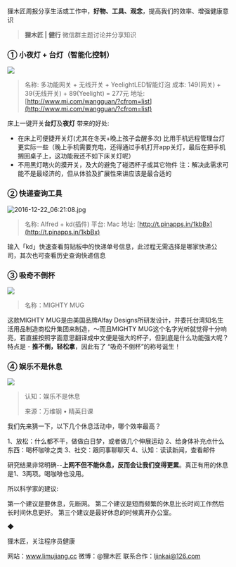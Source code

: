 >
狸木匠周报分享生活或工作中，**好物、工具、观念**，提高我们的效率、增强健康意识
>
> **狸木匠 \| 健行** 微信群主题讨论并分享知识

### ➀ 小夜灯 + 台灯（智能化控制）

![](http://7wy48o.com1.z0.glb.clouddn.com/2016-12-22_00:03:19.jpg)

> 名称: 多功能网关 + 无线开关 + YeelightLED智能灯泡
> 成本: 149\(网关\) + 39\(无线开关\) + 89\(Yeelight\) = 277元
> 地址: [http://www.mi.com/wangguan/?cfrom=list](http://www.mi.com/wangguan/?cfrom=list)

床上一键开关**台灯**及**夜灯**
带来的好处:

* 在床上可便捷开关灯\(尤其在冬天+晚上孩子会醒多次\)
比用手机远程管理台灯更实际一些（晚上手机需要充电，还得通过手机打开app关灯，最后在把手机搁回桌子上，这功能我还不如下床关灯呢）
* 不用黑灯瞎火的摸开关，及大的避免了碰洒杯子或其它物件
注：解决此需求可能不是最经济的，但从体验及扩展性来讲应该是最合适的

### ➁ 快递查询工具

![2016-12-22_06:21:08.jpg](http://7wy48o.com1.z0.glb.clouddn.com/2016-12-22_06:21:08.jpg)

> 名称: Alfred + kd\(插件\)
> 平台: Mac
> 地址: [http://t.pinapps.in/1kbBx](http://t.pinapps.in/1kbBx)

输入「kd」快速查看剪贴板中的快递单号信息，此过程无需选择是哪家快递公司，其次也可查看历史查询快递信息

### ③ 吸奇不倒杯

![](http://7u2qrr.com1.z0.glb.clouddn.com/2016-12-21-xiqi.jpg?imageView2/2/w/400)

> 名称：MIGHTY MUG

这款MIGHTY MUG是由美国品牌Alfay Designs所研发设计，并委托台湾知名生活用品制造商松升集团来制造，～而且MIGHTY MUG这个名字光听就觉得十分响亮，若直接按照字面意思翻译成中文便是强大的杯子，但到底是什么功能强大呢？特点是 - **推不倒，轻松拿**，因此有了 “吸奇不倒杯”的称号诞生！

### ④ 娱乐不是休息

![](http://7u2qrr.com1.z0.glb.clouddn.com/2016-12-21-66372-20160217172122597-573511941.jpg?imageView2/2/w/400)

> 认知：娱乐不是休息
>
> 来源：万维钢 • 精英日课

我们先来猜一下，以下几个休息活动中，哪个效率最高？

1、放松：什么都不干，做做白日梦，或者做几个伸展运动
2、给身体补充点什么东西：喝杯咖啡之类
3、社交：跟同事聊聊天
4、认知：读读新闻，查看邮件

研究结果非常明确--**上网不但不能休息，反而会让我们变得更累**。真正有用的休息是1、3两项。喝咖啡也没用。

所以科学家的建议:

第一个建议是要休息，先断网。
第二个建议是短而频繁的休息比长时间工作然后长时间休息更好。
第三个建议是最好休息的时候离开办公室。

◆

狸木匠，关注程序员健康

网站：www.limujiang.cc 微博：@狸木匠
联系合作：ljinkai@126.com
